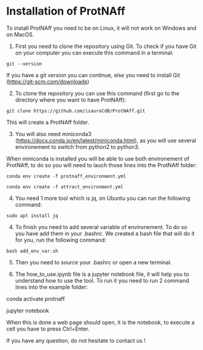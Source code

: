 # Installation of ProtNAff

To install ProtNAff you need to be on Linux, it will not work on Windows and on MacOS.

1. First you need to clone the repository using Git. To check if you have Git on your computer you can execute this command in a terminal:

`git --version`

If you have a git version you can continue, else you need to install Git (https://git-scm.com/downloads)

2. To clone the repository you can use this command (first go to the directory where you want to have ProtNAff):

`git clone https://github.com/isaureCdB/ProtNAff.git`

This will create a ProtNAff folder.

3. You will also need miniconda3 (https://docs.conda.io/en/latest/miniconda.html), as you will use several environement to switch from python2 to python3.

When miniconda is installed you will be able to use both environement of ProtNAff, to do so you will need to lauch those lines into the ProtNAff folder:

`conda env create -f protnaff_environment.yml`

`conda env create -f attract_environment.yml`

4. You need 1 more tool which is jq, on Ubuntu you can run the following command:

`sudo apt install jq`

4. To finish you need to add several variable of environement. To do so you have add them in your .bashrc.
We created a bash file that will do it for you, run the following command:

`bash add_env_var.sh`

5. Then you need to source your .bashrc or open a new terminal.

6. The how_to_use.ipynb file is a jupyter notebook file, it will help you to understand how to use the tool.
To run it you need to run 2 command lines into the example folder:

conda activate protnaff

jupyter notebook

When this is done a web page should open, it is the notebook, to execute a cell you have to press Ctrl+Enter.

If you have any question, do not hesitate to contact us !

